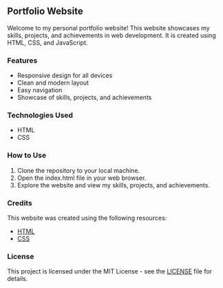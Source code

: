 ## Portfolio Website

Welcome to my personal portfolio website! This website showcases my skills, projects, and achievements in web development. It is created using HTML, CSS, and JavaScript.

### Features

- Responsive design for all devices
- Clean and modern layout
- Easy navigation
- Showcase of skills, projects, and achievements

### Technologies Used

- HTML
- CSS

### How to Use

1. Clone the repository to your local machine.
2. Open the index.html file in your web browser.
3. Explore the website and view my skills, projects, and achievements.

### Credits

This website was created using the following resources:

- [HTML](https://developer.mozilla.org/en-US/docs/Web/HTML)
- [CSS](https://developer.mozilla.org/en-US/docs/Web/CSS)

### License

This project is licensed under the MIT License - see the [LICENSE](LICENSE) file for details.
